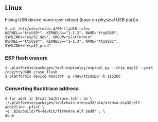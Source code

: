 ## Linux
Fixing USB device name over reboot (base on physical USB port)a
```
$ cat /etc/udev/rules.d/90-ttyUSB.rules
KERNEL=="ttyUSB*", KERNELS=="1-1.2", NAME="ttyUSB0", SYMLINK+="esp32_dev", GROUP="platformio"
KERNEL=="ttyUSB*", KERNELS=="1-1.3", NAME="ttyUSB1", SYMLINK+="esp32_prod"
```

### ESP flash erasure
```
$ .platformio/packages/tool-esptoolpy/esptool.py --chip esp32 --port /dev/ttyUSB0 erase_flash
$ platformio device monitor -p /dev/ttyUSB0 -b 115200
```

### Converting Backtrace address
```
$ for addr in $(cat backtrace.txt); do \
~/.platformio/packages/toolchain-xtensa32/bin/xtensa-esp32-elf-addr2line -pfiaC \
-e .pio/build/fm-devkit/firmware.elf $addr ; \
done
```
